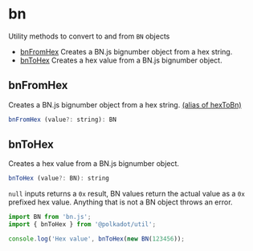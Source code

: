 # bn

Utility methods to convert to and from `BN` objects 

- [bnFromHex](#bnfromhex) Creates a BN.js bignumber object from a hex string.
- [bnToHex](#bntohex) Creates a hex value from a BN.js bignumber object.

## bnFromHex

Creates a BN.js bignumber object from a hex string. [(alias of hexToBn)](hex.md#hextobn)

```js
bnFromHex (value?: string): BN
```





## bnToHex

Creates a hex value from a BN.js bignumber object. 

```js
bnToHex (value?: BN): string
```


`null` inputs returns a `0x` result, BN values return the actual value as a `0x` prefixed hex value. Anything that is not a BN object throws an error.

```js
import BN from 'bn.js';
import { bnToHex } from '@polkadot/util';

console.log('Hex value', bnToHex(new BN(123456));
```